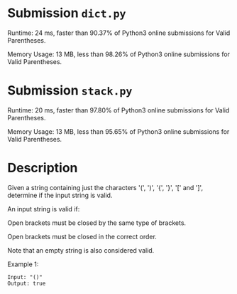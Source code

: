 # Submission `dict.py`
Runtime: 24 ms, faster than 90.37% of Python3 online submissions for Valid Parentheses.

Memory Usage: 13 MB, less than 98.26% of Python3 online submissions for Valid Parentheses.

# Submission `stack.py`
Runtime: 20 ms, faster than 97.80% of Python3 online submissions for Valid Parentheses.

Memory Usage: 13 MB, less than 95.65% of Python3 online submissions for Valid Parentheses.

# Description
Given a string containing just the characters '(', ')', '{', '}', '[' and ']', determine if the input string is valid.

An input string is valid if:

Open brackets must be closed by the same type of brackets.

Open brackets must be closed in the correct order.

Note that an empty string is also considered valid.

Example 1:

```
Input: "()"
Output: true
```
